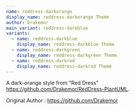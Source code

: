```yaml
---
name: reddress-darkorange
display_name: reddress-darkorange Theme
author: Drakemor
main_variant: reddress-darkblue
variants:
  - name: reddress-darkblue
    display_name: reddress-darkblue Theme
  - name: reddress-darkgreen
    display_name: reddress-darkgreen Theme
  - name: reddress-darkred
    display_name: reddress-darkred Theme
---
```

A dark-orange style from "Red Dress" https://github.com/Drakemor/RedDress-PlantUML.

Original Author
: https://github.com/Drakemor
